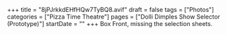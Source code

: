 +++
title = "8jPJrkkdEHfHQw7TyBQ8.avif"
draft = false
tags = ["Photos"]
categories = ["Pizza Time Theatre"]
pages = ["Dolli Dimples Show Selector (Prototype)"]
startDate = ""
+++
Box Front, missing the selection sheets.
